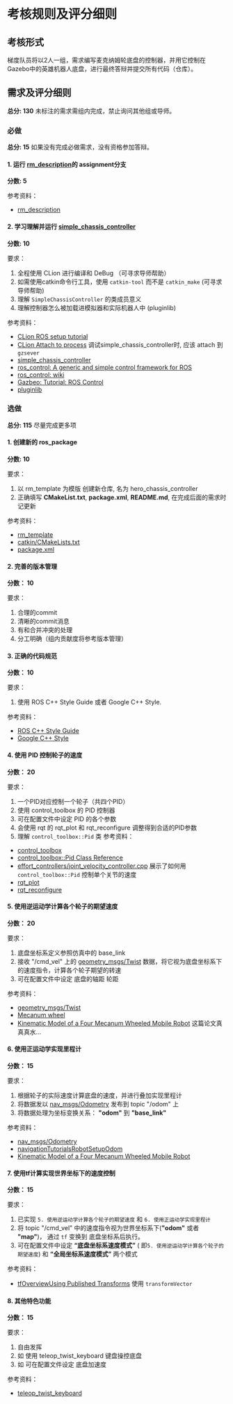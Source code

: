 # 考核规则及评分细则

## 考核形式

梯度队员将以2人一组，需求编写麦克纳姆轮底盘的控制器，并用它控制在Gazebo中的英雄机器人底盘，进行最终答辩并提交所有代码（仓库）。

## 需求及评分细则

**总分: 130**
未标注的需求需组内完成，禁止询问其他组或导师。

### 必做

**总分: 15**
如果没有完成必做需求，没有资格参加答辩。

#### 1. 运行 [rm_description]的 assignment分支

**分数: 5**

参考资料：

- [rm_description]

#### 2. 学习理解并运行 [simple_chassis_controller]

**分数: 10**

要求：

1. 全程使用 CLion 进行编译和 DeBug （可寻求导师帮助）
2. 如需使用catkin命令行工具，使用 `catkin-tool` 而不是 `catkin_make` (可寻求导师帮助)
3. 理解 `SimpleChassisController` 的类成员意义
4. 理解控制器怎么被加载进模拟器和实际机器人中 (pluginlib)

参考资料：

- [CLion ROS setup tutorial](https://www.jetbrains.com/help/clion/ros-setup-tutorial.html)
- [CLion Attach to process](https://www.jetbrains.com/help/clion/attaching-to-local-process.html)
  调试simple_chassis_controller时, 应该 attach 到 `gzsever`
- [simple_chassis_controller]
- [ros_control: A generic and simple control framework for ROS](http://www.theoj.org/joss-papers/joss.00456/10.21105.joss.00456.pdf)
- [ros_control: wiki](https://github.com/ros-controls/ros_control/wiki)
- [Gazbeo: Tutorial: ROS Control](http://gazebosim.org/tutorials/?tut=ros_control)
- [pluginlib](http://wiki.ros.org/pluginlib)

### 选做

**总分: 115** 尽量完成更多项

#### 1. 创建新的 ros_package

**分数: 10**

要求：

1. 以 rm_template 为模版 创建新仓库, 名为 hero_chassis_controller
2. 正确填写 **CMakeList.txt**, **package.xml**, **README.md**, 在完成后面的需求时记更新

参考资料：

- [rm_template](https://github.com/gdut-dynamic-x/rm_template)
- [catkin/CMakeLists.txt](http://wiki.ros.org/catkin/CMakeLists.txt)
- [package.xml](http://wiki.ros.org/catkin/package.xml)

#### 2. 完善的版本管理

**分数： 10**

要求：

1. 合理的commit
2. 清晰的commit消息
3. 有和合并冲突的处理
4. 分工明确（组内贡献度将参考版本管理）

#### 3. 正确的代码规范

**分数： 10**

要求：

1. 使用 ROS C++ Style Guide 或者 Google C++ Style.

参考资料：

- [ROS C++ Style Guide](http://wiki.ros.org/CppStyleGuide)
- [Google C++ Style](https://google.github.io/styleguide/cppguide.html)

#### 4. 使用 PID 控制轮子的速度

**分数： 20**

要求：

1. 一个PID对应控制一个轮子（共四个PID）
2. 使用 control_toolbox 的 PID 控制器
3. 可在配置文件中设定 PID 的各个参数
4. 会使用 rqt 的 rqt_plot 和 rqt_reconfigure 调整得到合适的PID参数
5. 理解 `control_toolbox::Pid` 类 参考资料：

- [control_toolbox](http://wiki.ros.org/control_toolbox)
- [control_toolbox::Pid Class Reference](http://docs.ros.org/en/jade/api/control_toolbox/html/classcontrol__toolbox_1_1Pid.html)
- [effort_controllers/joint_velocity_controller.cpp](https://github.com/ros-controls/ros_controllers/blob/noetic-devel/effort_controllers/src/joint_velocity_controller.cpp)
  展示了如何用 `control_toolbox::Pid` 控制单个关节的速度
- [rqt_plot](http://wiki.ros.org/rqt_plot)
- [rqt_reconfigure](http://wiki.ros.org/rqt_reconfigure)

#### 5. 使用逆运动学计算各个轮子的期望速度

**分数： 20**

要求：

1. 底盘坐标系定义参照仿真中的 base_link
2. 接收 "/cmd_vel" 上的 [geometry_msgs/Twist](http://docs.ros.org/en/jade/api/geometry_msgs/html/msg/Twist.html)
   数据，将它视为底盘坐标系下的速度指令，计算各个轮子期望的转速
3. 可在配置文件中设定 底盘的轴距 轮距

参考资料：

- [geometry_msgs/Twist](http://docs.ros.org/en/jade/api/geometry_msgs/html/msg/Twist.html)
- [Mecanum wheel](https://en.wikipedia.org/wiki/Mecanum_wheel)
- [Kinematic Model of a Four Mecanum Wheeled Mobile Robot](https://research.ijcaonline.org/volume113/number3/pxc3901586.pdf)
  这篇论文真真真水...

#### 6. 使用正运动学实现里程计

**分数： 15**

要求：

1. 根据轮子的实际速度计算底盘的速度，并进行叠加实现里程计
2. 将数据发以 [nav_msgs/Odometry](http://docs.ros.org/en/noetic/api/nav_msgs/html/msg/Odometry.html) 发布到 topic "/odom" 上
3. 将数据处理为坐标变换关系： **"odom"** 到 **"base_link"**

参考资料：

- [nav_msgs/Odometry](http://docs.ros.org/en/noetic/api/nav_msgs/html/msg/Odometry.html)
- [navigationTutorialsRobotSetupOdom](http://wiki.ros.org/navigation/Tutorials/RobotSetup/Odom)
- [Kinematic Model of a Four Mecanum Wheeled Mobile Robot](https://research.ijcaonline.org/volume113/number3/pxc3901586.pdf)

#### 7. 使用tf计算实现世界坐标下的速度控制

**分数： 15**

要求：

1. 已实现 `5. 使用逆运动学计算各个轮子的期望速度` 和 `6. 使用正运动学实现里程计`
2. 将 topic "/cmd_vel" 中的速度指令视为世界坐标系下(**"odom"** 或者 **"map"**)， 通过 `tf` 变换到 底盘坐标系后执行。
3. 可在配置文件中设定 **“底盘坐标系速度模式”** ( 即`5. 使用逆运动学计算各个轮子的期望速度`) 和 **“全局坐标系速度模式”** 两个模式

参考资料：

- [tfOverviewUsing Published Transforms](http://wiki.ros.org/tf/Overview/Using%20Published%20Transforms
  ) 使用 `transformVector`

#### 8. 其他特色功能

**分数： 15**

要求：

1. 自由发挥
2. 如 使用 teleop_twist_keyboard 键盘操控底盘
3. 如 可在配置文件设定 底盘加速度

参考资料：

- [teleop_twist_keyboard](http://wiki.ros.org/teleop_twist_keyboard)

[rm_description]: https://github.com/gdut-dynamic-x/rm_description

[simple_chassis_controller]: https://github.com/gdut-dynamic-x/simple_chassis_controller

[catkin-tool]: https://catkin-tools.readthedocs.io/
